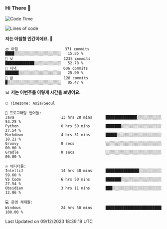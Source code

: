 ### Hi There 👋


<!---
- 👋 Hi, I’m @muyaaho
- 👀 I’m interested in ...
- 🌱 I’m currently learning ...
- 💞️ I’m looking to collaborate on ...
- 📫 How to reach me ...
--->
<!--- plz
muyaaho/muyaaho is a ✨ special ✨ repository because its `README.md` (this file) appears on your GitHub profile.
You can click the Preview link to take a look at your changes.
<a href="https://hits.seeyoufarm.com"><img src="https://hits.seeyoufarm.com/api/count/incr/badge.svg?url=https%3A%2F%2Fgithub.com%2Fejaman&count_bg=%23000000&title_bg=%23000000&icon=github.svg&icon_color=%23FFFFFF&title=Github&edge_flat=true"/></a>
   --->
   
<!--START_SECTION:waka-->
![Code Time](http://img.shields.io/badge/Code%20Time-315%20hrs%201%20min-blue)

![Lines of code](https://img.shields.io/badge/%EC%A0%80%EB%8A%94%20%EC%97%AC%ED%83%9C%EA%B9%8C%EC%A7%80%20-694.8%20thousand%20%EC%A4%84%EC%9D%98%20%EC%BD%94%EB%93%9C%EB%A5%BC%20%EC%9E%91%EC%84%B1%ED%96%88%EC%96%B4%EC%9A%94.-blue)

**저는 아침형 인간이에요. 🐤** 

```text
🌞 아침                     371 commits         ████░░░░░░░░░░░░░░░░░░░░░   15.85 % 
🌆 낮　                     1235 commits        █████████████░░░░░░░░░░░░   52.78 % 
🌃 저녁                     606 commits         ██████░░░░░░░░░░░░░░░░░░░   25.90 % 
🌙 밤　                     128 commits         █░░░░░░░░░░░░░░░░░░░░░░░░   05.47 % 
```


📊 **저는 이번주를 이렇게 시간을 보냈어요.** 

```text
🕑︎ Timezone: Asia/Seoul

💬 프로그래밍 언어들: 
Java                     13 hrs 28 mins      ██████████████░░░░░░░░░░░   54.25 % 
Python                   6 hrs 50 mins       ███████░░░░░░░░░░░░░░░░░░   27.54 % 
Markdown                 4 hrs 31 mins       █████░░░░░░░░░░░░░░░░░░░░   18.21 % 
Groovy                   0 secs              ░░░░░░░░░░░░░░░░░░░░░░░░░   00.00 % 
Gradle                   0 secs              ░░░░░░░░░░░░░░░░░░░░░░░░░   00.00 % 

🔥 에디터들: 
IntelliJ                 14 hrs 48 mins      ███████████████░░░░░░░░░░   59.60 % 
VS Code                  6 hrs 50 mins       ███████░░░░░░░░░░░░░░░░░░   27.54 % 
Obsidian                 3 hrs 11 mins       ███░░░░░░░░░░░░░░░░░░░░░░   12.86 % 

💻 운영 체제들: 
Windows                  24 hrs 50 mins      █████████████████████████   100.00 % 
```


 Last Updated on 09/12/2023 18:39:19 UTC
<!--END_SECTION:waka-->

